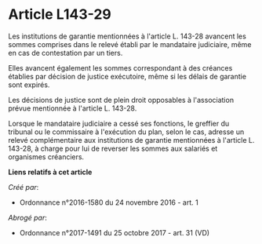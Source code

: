 # Article L143-29

Les institutions de garantie mentionnées à l'article L. 143-28 avancent les sommes comprises dans le relevé établi par le
mandataire judiciaire, même en cas de contestation par un tiers. 

Elles avancent également les sommes correspondant à des créances établies par décision de justice exécutoire, même si les
délais de garantie sont expirés. 

Les décisions de justice sont de plein droit opposables à l'association prévue mentionnée à l'article L. 143-28. 

Lorsque le mandataire judiciaire a cessé ses fonctions, le greffier du tribunal ou le commissaire à l'exécution du plan,
selon le cas, adresse un relevé complémentaire aux institutions de garantie mentionnées à l'article L. 143-28, à charge pour
lui de reverser les sommes aux salariés et organismes créanciers.

**Liens relatifs à cet article**

_Créé par_:

  - Ordonnance n°2016-1580 du 24 novembre 2016 - art. 1

_Abrogé par_:

  - Ordonnance n°2017-1491 du 25 octobre 2017 - art. 31 (VD)
